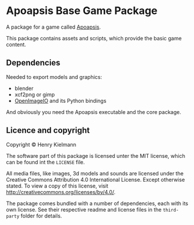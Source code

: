 Apoapsis Base Game Package
==========================

A package for a game called [Apoapsis](https://github.com/henry4k/apoapsis).

This package contains assets and scripts, which provide the basic game content.


## Dependencies

Needed to export models and graphics:

- blender
- xcf2png or gimp
- [OpenImageIO](http://openimageio.org) and its Python bindings

And obviously you need the Apoapsis executable and the core package.


## Licence and copyright

Copyright © Henry Kielmann

The software part of this package is licensed unter the MIT license,
which can be found int the `LICENSE` file.

All media files, like images, 3d models and sounds are licensed under the
Creative Commons Attribution 4.0 International License.  Except otherwise stated.
To view a copy of this license, visit http://creativecommons.org/licenses/by/4.0/.

The package comes bundled with a number of dependencies, each with its own license.
See their respective readme and license files in the `third-party` folder
for details.
